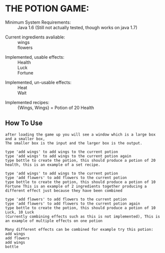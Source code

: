 THE POTION GAME:
================

<dl>
  <dt>Minimum System Requirements:</dt>
  <dd>Java 1.6 (Still not actually tested, though works on java 1.7)</dd>
</dl>

<dl>
  <dt>Current ingredients avaliable:</dt>
  <dd>wings</dd>
  <dd>flowers</dd>
</dl>

<dl>
  <dt>Implemented, usable effects:</dt>
  <dd>Health</dd>
  <dd>Luck</dd>
  <dd>Fortune</dd>
</dl>

<dl>
  <dt>Implemented, un-usable effects:</dt>
  <dd>Heat</dd>
  <dd>Wait</dd>
</dl>

<dl>
  <dt>Implemented recipes:</dt>
  <dd>{Wings, Wings} = Potion of 20 Health</dd>
</dl>

How To Use
----------

    after loading the game up you will see a window which is a large box and a smaller box,
    The smaller box is the input and the larger box is the output.

    type 'add wings' to add wings to the current potion
    type 'add wings' to add wings to the current potion again
    type bottle to create the potion, this should produce a potion of 20 health, this is an example of a set recipe.

    type 'add wings' to add wings to the current potion
    type 'add flowers' to add flowers to the current potion
    type bottle to create the potion, this should produce a potion of 10 Fortune This is an example of 2 ingredients together producing a different effect just because they have been combined

    type 'add flowers' to add flowers to the current potion
    type 'add flowers' to add flowers to the current potion again
    type bottle to create the potion, this should produce a potion of 10 Luck, 10 Luck
    (Currently combining effects such as this is not implemented), This is an example of multiple effects on one potion

    Many different effects can be combined for example try this potion:
    add wings
    add flowers
    add wings
    bottle
